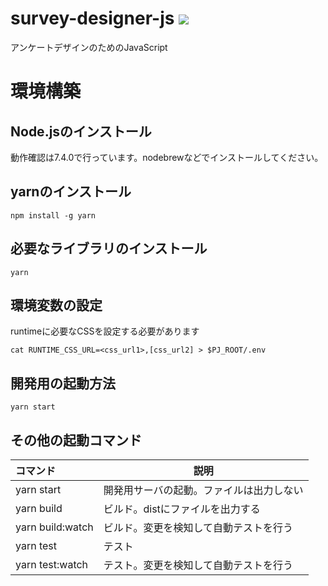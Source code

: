 # survey-designer-js <a href="https://travis-ci.org/jirokun/survey-designer-js"><img src="https://travis-ci.org/jirokun/survey-designer-js.svg?branch=master"/></a>

アンケートデザインのためのJavaScript

# 環境構築
## Node.jsのインストール
動作確認は7.4.0で行っています。nodebrewなどでインストールしてください。

## yarnのインストール

```
npm install -g yarn
```

## 必要なライブラリのインストール

```
yarn
```

## 環境変数の設定
runtimeに必要なCSSを設定する必要があります

```
cat RUNTIME_CSS_URL=<css_url1>,[css_url2] > $PJ_ROOT/.env
```

## 開発用の起動方法

```
yarn start
```

## その他の起動コマンド
|コマンド           |説明                                        |
|:-----------------|-------------------------------------------|
| yarn start       | 開発用サーバの起動。ファイルは出力しない         |
| yarn build       | ビルド。distにファイルを出力する               |
| yarn build:watch | ビルド。変更を検知して自動テストを行う           |
| yarn test        | テスト                                     |
| yarn test:watch  | テスト。変更を検知して自動テストを行う           |